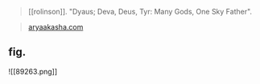 > [[rolinson]]. "Dyaus; Deva, Deus, Tyr: Many Gods, One Sky Father".

> [aryaakasha.com](https://aryaakasha.com/2020/07/22/dyaus-deva-deus-tyr-many-gods-one-sky-father/)

## fig.
![[89263.png]]